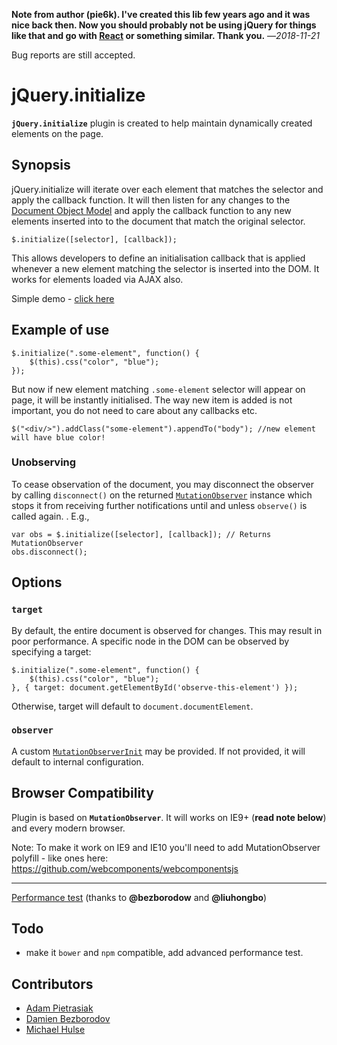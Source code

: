 **Note from author (pie6k). I've created this lib few years ago and it was nice
back then. Now you should probably not be using jQuery for things like that and
go with [React](https://react.dev/) or something similar. Thank you.**
—*2018-11-21*

Bug reports are still accepted.

# jQuery.initialize

**`jQuery.initialize`** plugin is created to help maintain dynamically created
elements on the page.

## Synopsis

jQuery.initialize will iterate over each element that matches the selector and
apply the callback function. It will then listen for any changes to the
[Document Object Model](https://developer.mozilla.org/en-US/docs/Web/API/Document_Object_Model)
and apply the callback function to any new elements inserted into to the
document that match the original selector.

    $.initialize([selector], [callback]);

This allows developers to define an initialisation callback that is applied
whenever a new element matching the selector is inserted into the DOM. It works
for elements loaded via AJAX also.

Simple demo - [click here](https://pie6k.github.io/jquery.initialize/test.html)

## Example of use
  
    $.initialize(".some-element", function() {
        $(this).css("color", "blue");
    });
	
But now if new element matching `.some-element` selector will appear on page,
it will be instantly initialised. The way new item is added is not important,
you do not need to care about any callbacks etc.
  
    $("<div/>").addClass("some-element").appendTo("body"); //new element will have blue color!

### Unobserving

To cease observation of the document, you may disconnect the observer by
calling `disconnect()` on the returned
[`MutationObserver`](https://developer.mozilla.org/en-US/docs/Web/API/MutationObserver)
instance which stops it from receiving further notifications until and unless
`observe()` is called again.  . E.g.,

    var obs = $.initialize([selector], [callback]); // Returns MutationObserver
    obs.disconnect();

## Options

### `target`

By default, the entire document is observed for changes. This may result in
poor performance. A specific node in the DOM can be observed by specifying a
target:

    $.initialize(".some-element", function() {
        $(this).css("color", "blue");
    }, { target: document.getElementById('observe-this-element') });
    
Otherwise, target will default to `document.documentElement`.

### `observer`

A custom
[`MutationObserverInit`](https://developer.mozilla.org/en-US/docs/Web/API/MutationObserver#MutationObserverInit)
may be provided. If not provided, it will default to internal configuration.

## Browser Compatibility

Plugin is based on **`MutationObserver`**. It will works on IE9+ (**read note
below**) and every modern browser.

Note: To make it work on IE9 and IE10 you'll need to add MutationObserver
polyfill - like ones here: <https://github.com/webcomponents/webcomponentsjs>

-----------------
[Performance test](https://jsfiddle.net/x8vtfxtb/5/) (thanks to **@bezborodow** and **@liuhongbo**)

## Todo

 - make it `bower` and `npm` compatible, add advanced performance test.

## Contributors
- [Adam Pietrasiak](https://github.com/pie6k)
- [Damien Bezborodov](https://github.com/bezborodow)
- [Michael Hulse](https://github.com/mhulse)
